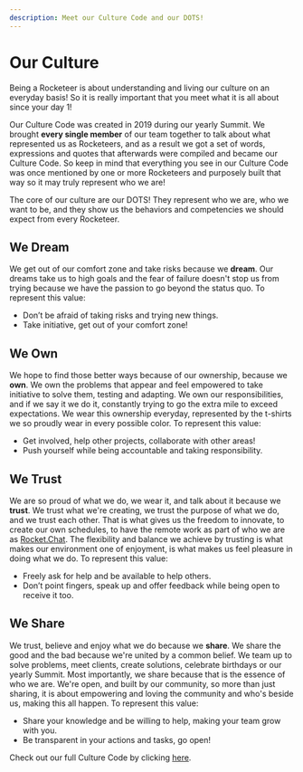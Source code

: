 ```yaml
---
description: Meet our Culture Code and our DOTS!
---
```


# Our Culture

Being a Rocketeer is about understanding and living our culture on an everyday basis! So it is really important that you meet what it is all about since your day 1!

Our Culture Code was created in 2019 during our yearly Summit. We brought **every single member** of our team together to talk about what represented us as Rocketeers, and as a result we got a set of words, expressions and quotes that afterwards were compiled and became our Culture Code. So keep in mind that everything you see in our Culture Code was once mentioned by one or more Rocketeers and purposely built that way so it may truly represent who we are!

The core of our culture are our DOTS! They represent who we are, who we want to be, and they show us the behaviors and competencies we should expect from every Rocketeer.

## We Dream

We get out of our comfort zone and take risks because we **dream**. Our dreams take us to high goals and the fear of failure doesn't stop us from trying because we have the passion to go beyond the status quo.  To represent this value:

* Don’t be afraid of taking risks and trying new things.
* Take initiative, get out of your comfort zone!

## We Own

We hope to find those better ways because of our ownership, because we **own**. We own the problems that appear and feel empowered to take initiative to solve them, testing and adapting. We own our responsibilities, and if we say it we do it, constantly trying to go the extra mile to exceed expectations. We wear this ownership everyday, represented by the t-shirts we so proudly wear in every possible color.  To represent this value:

* Get involved, help other projects, collaborate with other areas!
* Push yourself while being accountable and taking responsibility.

## We Trust

We are so proud of what we do, we wear it, and talk about it because we **trust**. We trust what we're creating, we trust the purpose of what we do, and we trust each other. That is what gives us the freedom to innovate, to create our own schedules, to have the remote work as part of who we are as [Rocket.Chat](http://rocket.chat/). The flexibility and balance we achieve by trusting is what makes our environment one of enjoyment, is what makes us feel pleasure in doing what we do.  To represent this value:

* Freely ask for help and be available to help others.
* Don’t point fingers, speak up and offer feedback while being open to receive it too.

## We Share

We trust, believe and enjoy what we do because we **share**. We share the good and the bad because we're united by a common belief. We team up to solve problems, meet clients, create solutions, celebrate birthdays or our yearly Summit. Most importantly, we share because that is the essence of who we are. We're open, and built by our community, so more than just sharing, it is about empowering and loving the community and who's beside us, making this all happen.  To represent this value:

* Share your knowledge and be willing to help, making your team grow with you.
* Be transparent in your actions and tasks, go open!

Check out our full Culture Code by clicking [here](https://docs.google.com/presentation/d/1RxxZk7briP2b1NncK2IpHQYSuPQCrlWoOv7EcC0yHtE/present?includes_info_params=1&eisi=CPTI5Mzfu-sCFZmjTwkdW4UBmQ#slide=id.g6d8aa3920f_0_0).

